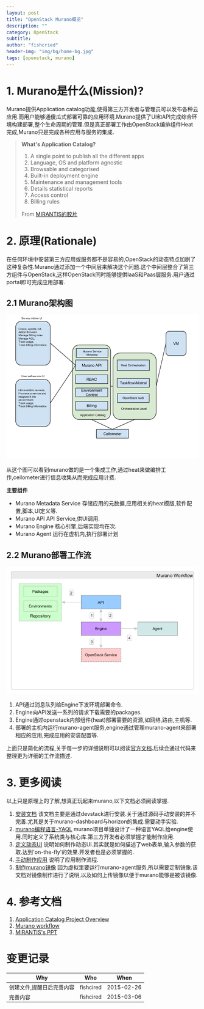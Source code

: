 ```yaml
---
layout: post
title: "OpenStack Murano概览"
description: ""
category: OpenStack
subtitle:
author: "fishcried"
header-img: "img/bg/home-bg.jpg"
tags: [openstack, murano]
---
```


# 1. Murano是什么(Mission)?

Murano提供Application catalog功能,使得第三方开发者与管理员可以发布各种云应用.而用户能够通傻瓜式部署可靠的应用环境.Murano提供了UI和API完成综合环境构建部署,整个生命周期的管理.但是真正部署工作由OpenStack编排组件Heat完成,Murano只是完成各种应用与服务的集成.


> **What's Application Catalog?**
>
> 1. A single point to publish all the different apps
> 2. Language, OS and platform agnostic
> 3. Browsable and categorised
> 4. Built-in deployment engine
> 5. Maintenance and management tools
> 6. Details statistical reports
> 7. Access control
> 8. Billing rules
>
> From [MIRANTIS的胶片](http://www.slideshare.net/tivelkov/murano-application-catalog-for-openstack?qid=7cbf303b-6ac6-4f3e-b189-f5dfe31ac021&v=default&b=&from_search=1)

# 2. 原理(Rationale)

在任何环境中安装第三方应用或服务都不是容易的,OpenStack的动态特点加剧了这种复杂性.Murano通过添加一个中间层来解决这个问题.这个中间层整合了第三方组件与OpenStack,这样OpenStack同时能够提供IaaS和Paas层服务.用户通过portal即可完成应用部署.

## 2.1 Murano架构图

![架构图](/img/murano_design_diagram.png)

从这个图可以看到murano做的是一个集成工作,通过heat来做编排工作,ceilometer进行信息收集从而完成应用计费.

**主要组件**

- Murano Metadata Service
    存储应用的元数据,应用相关的heat模版,软件配置,脚本,UI定义等.
- Murano API
    API Service,供UI调用.
- Murano Engine
    核心引擎,后端实现均在次.
- Murano Agent
    运行在虚机内,执行部署计划

## 2.2 Murano部署工作流

![murano workflow](/img/murano_workflow.png)

1. API通过消息队列给Engine下发环境部署命令.
2. Engine向API发送一系列的请求下载需要的packages.
3. Engine通过openstack内部组件(heat)部署需要的资源,如网络,路由,主机等.
4. 部署的主机内运行murano-agent服务,engine通过管理murano-agent来部署相应的应用,完成应用的安装配置等.

上面只是简化的流程,关于每一步的详细说明可以阅读[官方文档](https://murano.readthedocs.org/en/latest/image_builders/index.html).后续会通过代码来整理更为详细的工作流描述.

# 3. 更多阅读

以上只是原理上的了解,想真正玩起来murano,以下文档必须阅读掌握.

1. [安装文档](https://murano.readthedocs.org/en/latest/install/index.html)
  该文档主要是通过devstack进行安装.关于通过源码手动安装的并不完善.尤其是关于murano-dashboard与horizon的集成.需要动手实验.
1. [murano编程语言-YAQL](https://murano.readthedocs.org/en/latest/murano_pl/murano_pl_index.html)
  murano项目单独设计了一种语言YAQL给engine使用.同时定义了系统类与核心库.第三方开发者必须掌握才能制作应用.
1. [定义动态UI](https://murano.readthedocs.org/en/latest/articles/dynamic_ui.html)
  说明如何制作动态UI.其实就是如何描述了web表单,输入参数的获取.达到'on-the-fly'的效果.开发者也是必须掌握的.
1. [手动制作应用](https://murano.readthedocs.org/en/latest/articles/app_pkg.html)
  说明了应用制作流程.
1. [制作murano镜像](https://murano.readthedocs.org/en/latest/image_builders/index.html)
  因为虚拟里要运行murano-agent服务,所以需要定制镜像.该文档对镜像制作进行了说明,以及如何上传镜像以便于murano能够是被该镜像.

# 4. 参考文档

1. [Application Catalog Project Overview](https://wiki.openstack.org/wiki/Murano/ApplicationCatalog)
2. [Murano workflow](https://murano.readthedocs.org/en/latest/articles/workflow.html)
3. [MIRANTIS's PPT](http://www.slideshare.net/tivelkov/murano-application-catalog-for-openstack?qid=7cbf303b-6ac6-4f3e-b189-f5dfe31ac021&v=default&b=&from_search=1)

# 变更记录

|Why | Who | When |
|----|-----|------|
|创建文件,提醒日后完善内容|fishcired|2015-02-26 |
|完善内容|fishcired|2015-03-06 |
